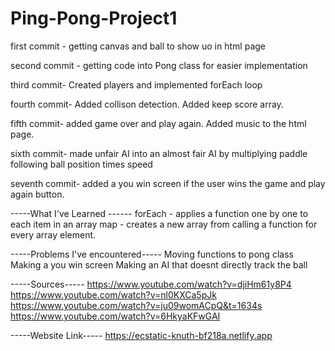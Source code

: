 # Ping-Pong-Project1

first commit - getting canvas and ball to show uo in html page

second commit - getting code into Pong class for easier implementation 

third commit- Created players and implemented forEach loop

fourth commit- Added collison detection. Added keep score array.

fifth commit- added game over and play again. Added music to the html page.

sixth commit- made unfair AI into an almost fair AI by multiplying paddle following ball position times speed 

seventh commit- added a you win screen if the user wins the game and play again button. 

-----What I've Learned ------
forEach - applies a function one by one to each item in an array
map - creates a new array from calling a function for every array element.


-----Problems I've encountered-----
Moving functions to pong class
Making a you win screen
Making an AI that doesnt directly track the ball 


-----Sources-----
https://www.youtube.com/watch?v=djiHm61y8P4
https://www.youtube.com/watch?v=nl0KXCa5pJk
https://www.youtube.com/watch?v=ju09womACpQ&t=1634s
https://www.youtube.com/watch?v=6HkyaKFwGAI



-----Website Link-----
https://ecstatic-knuth-bf218a.netlify.app
